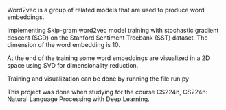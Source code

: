 Word2vec is a group of related models that are used to produce word embeddings.

Implementing Skip-gram word2vec model training with stochastic gradient
descent (SGD) on the Stanford Sentiment Treebank (SST) dataset.
The dimension of the word embedding is 10.

At the end of the training some word embeddings are visualized in a 2D space using
SVD for dimensionality reduction.

Training and visualization can be done by running the file run.py

This project was done when studying for the course CS224n, CS224n: Natural Language Processing with Deep Learning.
